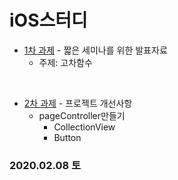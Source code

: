 # iOS스터디



* [1차 과제](https://github.com/iOS-SOPT-iNNovation/Study-NamSoo/blob/master/1차-발표자료.md) - 짧은 세미나를 위한 발표자료
  * 주제:  고차함수

</br>

* [2차 과제](https://github.com/iOS-SOPT-iNNovation/Study-NamSoo/blob/master/2차-프로젝트%20개선%20사항.md) - 프로젝트 개선사항
  * pageController만들기
    * CollectionView
    * Button

### 2020.02.08 토 

